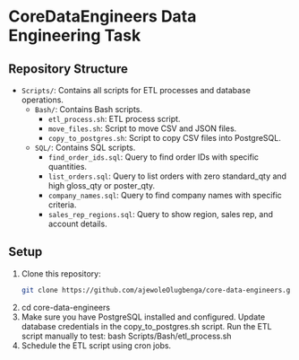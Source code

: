 # CoreDataEngineers Data Engineering Task

## Repository Structure

- `Scripts/`: Contains all scripts for ETL processes and database operations.
  - `Bash/`: Contains Bash scripts.
    - `etl_process.sh`: ETL process script.
    - `move_files.sh`: Script to move CSV and JSON files.
    - `copy_to_postgres.sh`: Script to copy CSV files into PostgreSQL.
  - `SQL/`: Contains SQL scripts.
    - `find_order_ids.sql`: Query to find order IDs with specific quantities.
    - `list_orders.sql`: Query to list orders with zero standard_qty and high gloss_qty or poster_qty.
    - `company_names.sql`: Query to find company names with specific criteria.
    - `sales_rep_regions.sql`: Query to show region, sales rep, and account details.

## Setup

1. Clone this repository:
   ```bash
   git clone https://github.com/ajewoleOlugbenga/core-data-engineers.git
2. cd core-data-engineers
3. Make sure you have PostgreSQL installed and configured.
   Update database credentials in the copy_to_postgres.sh script.
   Run the ETL script manually to test: bash Scripts/Bash/etl_process.sh
4. Schedule the ETL script using cron jobs.
